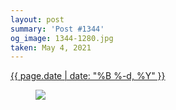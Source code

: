 ```yaml
---
layout: post
summary: 'Post #1344'
og_image: 1344-1280.jpg
taken: May 4, 2021
---
```


<div class="post">
 <time>
  <a href="/1344">
   {{ page.date | date: "%B %-d, %Y" }}
  </a>
 </time>
 <a href="/1344">
  <figure data-taken="5/4/2021">
   <img sizes="(min-width: 700px) 50vw, calc(100vw - 2rem)" src="{{ site.assets_url }}/1344-640.jpg" srcset="{{ site.assets_url }}/1344-320.jpg 320w, {{ site.assets_url }}/1344-640.jpg 640w, {{ site.assets_url }}/1344-960.jpg 960w, {{ site.assets_url }}/1344-1280.jpg 1280w"/>
  </figure>
 </a>
</div>
